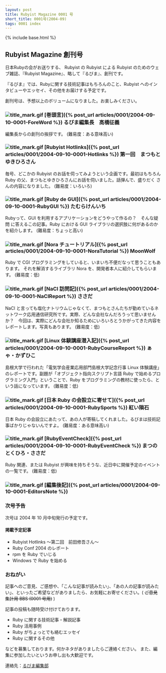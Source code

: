 ```yaml
---
layout: post
title: Rubyist Magazine 0001 号
short_title: 0001号(2004-09)
tags: 0001 index
---
```

{% include base.html %}


## Rubyist Magazine 創刊号

日本Rubyの会がお送りする、 Rubyist の Rubyist による Rubyist のためのウェブ雑誌、『Rubyist Magazine』、略して『るびま』、創刊です。

『るびま』では、Rubyに関する技術記事はもちろんのこと、Rubyist へのインタビューやエッセイ、その他をお届けする予定です。

創刊号は、予想以上のボリュームになりました。お楽しみください。

### ![title_mark.gif]({{base}}{{site.baseurl}}/images/title_mark.gif) [巻頭言]({% post_url articles/0001/2004-09-10-0001-ForeWord %}) るびま編集長　高橋征義

編集長からの創刊の挨拶です。 (難易度：ある意味高い)

### ![title_mark.gif]({{base}}{{site.baseurl}}/images/title_mark.gif) [Rubyist Hotlinks]({% post_url articles/0001/2004-09-10-0001-Hotlinks %}) 第一回　まつもとゆきひろさん

毎号、どこかの Rubyist のお話を伺ってみようという企画です。最初はもちろん
Ruby の父、まつもとゆきひろさんにお話を伺いました。話弾んで、盛りだく
さんの内容になりました。 (難易度：いろいろ)

### ![title_mark.gif]({{base}}{{site.baseurl}}/images/title_mark.gif) [Ruby de GUI]({% post_url articles/0001/2004-09-10-0001-RubyGUI %}) たむらけんいち

Rubyって、GUI を利用するアプリケーションをどうやって作るの？　そんな疑問
に答えるこの記事。Ruby における GUI ライブラリの選択肢に何があるのかを紹介します。 (難易度：ちょっと高い)

### ![title_mark.gif]({{base}}{{site.baseurl}}/images/title_mark.gif) [Nora チュートリアル]({% post_url articles/0001/2004-09-10-0001-NoraTutorial %}) MoonWolf

Ruby で CGI プログラミングをしていると、いまいち不便だなって思うこともあります。
それを解消するライブラリ Nora を、開発者本人に紹介してもらいます。 (難易度：低)

### ![title_mark.gif]({{base}}{{site.baseurl}}/images/title_mark.gif) [NaCl 訪問記]({% post_url articles/0001/2004-09-10-0001-NaClReport %}) ささだ

NaCl と言っても塩化ナトリウムじゃなくて、まつもとさんたちが勤めているネットワーク応用通信研究所です。実際、どんな会社なんだろうって思いませんか？　今回は、実際にどんな会社か知るためにいろいろとうかがってきた内容をレポートします。写真もあります。 (難易度：低)

### ![title_mark.gif]({{base}}{{site.baseurl}}/images/title_mark.gif) [Linux 体験講座潜入記]({% post_url articles/0001/2004-09-10-0001-RubyCourseReport %}) ぁゃ・かずひこ

島根大学で行われた「電気学会産業応用部門島根大学記念行事 Linux 体験講座」のレポートです。副題が「オブジェクト指向スクリプト言語 Ruby で始めるプログラミング入門」ということで、Ruby をプログラミングの教材に使ったら、という話になっています。 (難易度：低)

### ![title_mark.gif]({{base}}{{site.baseurl}}/images/title_mark.gif) [日本 Ruby の会設立に寄せて]({% post_url articles/0001/2004-09-10-0001-RubySports %}) 紅い隕石

日本 Ruby の会設立にあたって、あの人が寄稿してくれました。るびまは技術記事ばかりじゃないんですよ。 (難易度：ある意味高い)

### ![title_mark.gif]({{base}}{{site.baseurl}}/images/title_mark.gif) [RubyEventCheck]({% post_url articles/0001/2004-09-10-0001-RubyEventCheck %}) まつのとくひろ・ささだ

Ruby 関連、または Rubyist が興味を持ちそうな、近日中に開催予定のイベントの一覧です。 (難易度：低)

### ![title_mark.gif]({{base}}{{site.baseurl}}/images/title_mark.gif) [編集後記]({% post_url articles/0001/2004-09-10-0001-EditorsNote %})

### 次号予告

次号は 2004 年 10 月中旬発行の予定です。

#### 掲載予定記事

* Rubyist Hotlinks 〜第二回　前田修吾さん〜
* Ruby Conf 2004 のレポート
* rpm を Ruby でいじる
* Windows で Ruby を始める


### おねがい

記事へのご意見、ご感想や、「こんな記事が読みたい」、「あの人の記事が読みたい」、といったご希望などがありましたら、お気軽にお寄せください。( ~~ご意見集計用 BBS (0001 号用)~~ )

記事の投稿も随時受け付けております。

* Ruby に関する技術記事・解説記事
* Ruby 活用事例
* Ruby がちょっとでも絡むエッセイ
* Ruby に関するその他


などを募集しております。何かネタがありましたらご連絡ください。
また、編集に参加したいというお申し出も大歓迎です。

連絡先：[るびま編集部](mailto:magazine@ruby-no-kai.org)


